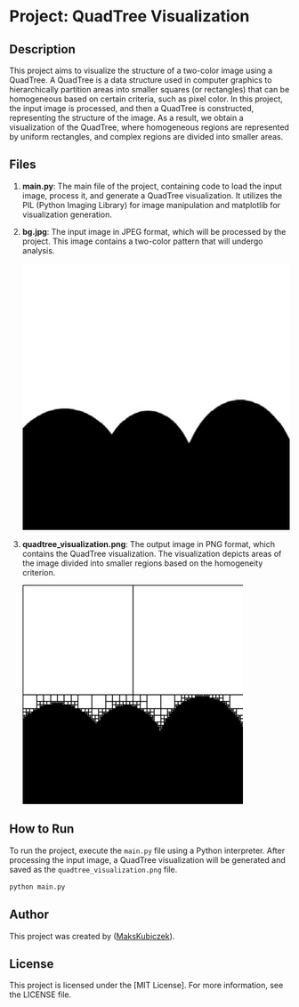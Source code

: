 # Project: QuadTree Visualization

## Description

This project aims to visualize the structure of a two-color image using a QuadTree. A QuadTree is a data structure used in computer graphics to hierarchically partition areas into smaller squares (or rectangles) that can be homogeneous based on certain criteria, such as pixel color. In this project, the input image is processed, and then a QuadTree is constructed, representing the structure of the image. As a result, we obtain a visualization of the QuadTree, where homogeneous regions are represented by uniform rectangles, and complex regions are divided into smaller areas.

## Files

1. **main.py**: The main file of the project, containing code to load the input image, process it, and generate a QuadTree visualization. It utilizes the PIL (Python Imaging Library) for image manipulation and matplotlib for visualization generation.

2. **bg.jpg**: The input image in JPEG format, which will be processed by the project. This image contains a two-color pattern that will undergo analysis.

    ![Input Image](bg.jpg)

3. **quadtree_visualization.png**: The output image in PNG format, which contains the QuadTree visualization. The visualization depicts areas of the image divided into smaller regions based on the homogeneity criterion.

    ![QuadTree Visualization](quadtree_visualization.png)

## How to Run

To run the project, execute the `main.py` file using a Python interpreter. After processing the input image, a QuadTree visualization will be generated and saved as the `quadtree_visualization.png` file.

```bash
python main.py

```

## Author

This project was created by ([MaksKubiczek](https://github.com/MaksKubiczek)).

## License

This project is licensed under the [MIT License]. For more information, see the LICENSE file.
